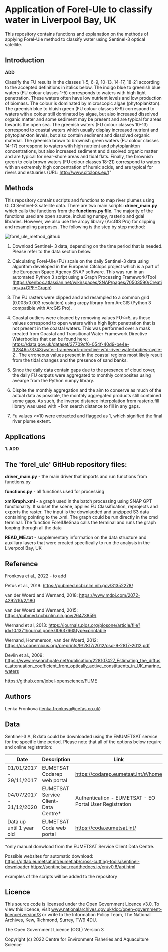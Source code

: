 # Application of Forel-Ule to classify water in Liverpool Bay, UK

This repository contains functions and explanation on the methods of applying Forel-Ule method to classify water using Sentinel-3 optical satellite.


## Introduction

**ADD**

Classify the FU results in the classes 1-5, 6-9, 10-13, 14-17, 18-21 according to the accepted definitions in italics below. The indigo blue to greenish blue waters (FU colour classes 1-5) corresponds to waters with high light penetration. These waters often have low nutrient levels and low production of biomass. The colour is dominated by microscopic algae (phytoplankton). The greenish blue to bluish green (FU colour classes 6-9) correspond to waters with a colour still dominated by algae, but also increased dissolved organic matter and some sediment may be present and are typical for areas towards the open sea. The greenish waters (FU colour classes 10-13) correspond to coastal waters which usually display increased nutrient and phytoplankton levels, but also contain sediment and dissolved organic material. The greenish brown to brownish green waters (FU colour classes 14-17) correspond to waters with high nutrient and phytoplankton concentrations, but also increased sediment and dissolved organic matter and are typical for near-shore areas and tidal flats. Finally, the brownish green to cola brown waters (FU colour classes 18-21) correspond to waters with an extremely high concentration of humic acids, and are typical for rivers and estuaries (URL: http://www.citclops.eu/)"

## Methods

This repository contains scripts and functions to map river plumes using OLCI Sentinel-3 satellite data. There are two main scripts:
**driver_main.py** which calls the functions from the **functions.py file**. The majority of the functions used are open source, including numpy, rasterio
and gdal libraries. However, we also use the arcpy library (ArcGIS Pro) for clipping and resampling purposes. The following is the step by step method:

![forel_ule_method_github](https://user-images.githubusercontent.com/23084713/149539666-53bc368c-3497-4ea8-bb26-529b219a1e4a.jpg)



1. Download Sentinel- 3 data, depending on the time period that is needed. Please refer to the data section below.

2. Calculating Forel-Ule (FU) scale on the daily Sentinel-3 data using algorithm developed in the European Citclops project which is a part of the European Space Agency SNAP software. This was run in an automated Python 3 script using a Graph Processing Framework/Tool (https://senbox.atlassian.net/wiki/spaces/SNAP/pages/70503590/Creating+a+GPF+Graph)

3. The FU rasters were clipped and and resampled to a common grid (0.003x0.003 resolution) using arcpy library from ArcGIS (Python 3 compatible with ArcGIS Pro).

4. Coastal outliers were cleaned by removing values FU<=5, as these values correspond to open waters with a high light penetration that is not present in the coastal waters. 
This was performed over a mask created from Coastal and Transitional Water Framework Directive Waterbodies that can be found here: https://data.gov.uk/dataset/37709cf6-054f-40d9-be4e-ff2846c73743/water-framework-directive-wfd-river-waterbodies-cycle-2 . The erroneous values present in the coastal regions most likely result from the tidal changes
and the presence of sand banks.

5. Since the daily data contain gaps due to the presence of cloud cover, the daily FU outputs were aggregated to monthly composites using avearge from the Python numpy library.

6. Dispite the monthly aggregation and the aim to conserve as much of the actual data as possible, the monthly aggregated products still contained some gaps. As such, the inverse distance interpolation from rasterio.fill library was used with ~1km search distance to fill in any gaps.

7. Fu values >=10 were extracted and flagged as 1, which signified the final river plume extent.


## Applications


**1. ADD**



## The 'forel_ule' GitHub repository files: 

**driver_main.py** - the main driver that imports and run functions from functions.py

**functions.py** - all functions used for processing

**xmlGraph.xml** - a graph used in the batch processing using SNAP GPT functionality. It subset the scene, applies FU Classification, reprojects and exports the raster. The input is the downlaoded and unzipped S3 data containing pointing to the .xml. The graph could be run directly in the cmd terminal. The function ForelUleSnap calls the terminal and runs the graph looping thorugh all the data

**READ_ME.txt** - supplementary information on the data structure and auxiliary layers that were created specifically to run the analysis in the Liverpool Bay, UK


## Reference

Fronkova et al., 2022 - to add

Petus et al., 2019: https://pubmed.ncbi.nlm.nih.gov/31352278/

van der Woerd and Wernand, 2018: https://www.mdpi.com/2072-4292/10/2/180

van der Woerd and Wernand, 2015: https://pubmed.ncbi.nlm.nih.gov/26473859/

Wernand et al, 2013: https://journals.plos.org/plosone/article/file?id=10.1371/journal.pone.0063766&type=printable

Wernand, Hommerson, van der Woerd, 2012: https://os.copernicus.org/preprints/9/2817/2012/osd-9-2817-2012.pdf

Devlin et al., 2009: https://www.researchgate.net/publication/228107427_Estimating_the_diffuse_attenuation_coefficient_from_optically_active_constituents_in_UK_marine_waters

https://github.com/jobel-openscience/FUME

## Authors

Lenka Fronkova (lenka.fronkova@cefas.co.uk)


## Data

Sentinel-3 A, B data could be downloaded using the EMUMETSAT service for the specific time period. Please note that all of the options below require and online registration:

| Date    |	Description | Link |
| ------------     |  ------------------ | ------------------ |
| 01/01/2017 - 29/11/2017     |     EUMETSAT Codarep web portal    | https://codarep.eumetsat.int/#/home |
| 04/07/2017 - 31/12/2020  |	  EUMETSAT Service Client- Data Centre*     | Authentication - EUMETSAT - EO Portal User Registration |
|   Data up until 1 year old    |	 EUMETSAT Coda web portal  | https://coda.eumetsat.int/ |

*only manual donwload from the EUMETSAT Service Client Data Centre.

Possible websites for automatic download:
https://gitlab.eumetsat.int/eumetlab/cross-cutting-tools/sentinel-downloader
https://sentinelsat.readthedocs.io/en/v0.8/api.html

examples of the scripts will be added to the repository

## Licence

This source code is licensed under the Open Government Licence v3.0. To view this licence, visit www.nationalarchives.gov.uk/doc/open-government-licence/version/3 or write to the Information Policy Team, The National Archives, Kew, Richmond, Surrey, TW9 4DU.

The Open Government Licence (OGL) Version 3

Copyright (c) 2022 Centre for Environment Fisheries and Aquaculture Science

